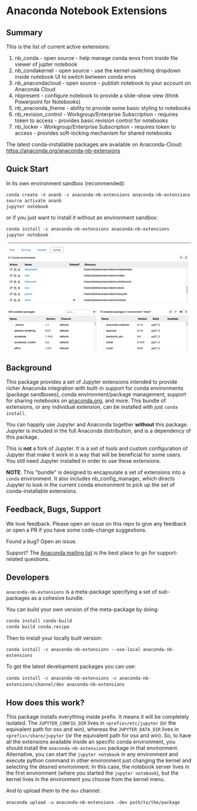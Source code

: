# Anaconda Notebook Extensions

## Summary
This is the list of current active extensions: 
1. nb_conda - open source - help manage conda envs from inside file viewer of jupter notebook
2. nb_condakernel - open source - use the kernel-switching dropdown inside notebook UI to switch between conda envs
3. nb_anacondacloud - open source - publish notebook to your account on Anaconda Cloud
4. nbpresent - configure notebook to provide a slide-show view (think Powerpoint for Notebooks)
5. nb_anaconda_theme - ability to provide some basic styling to notebooks
6. nb_revision_control - Workgroup/Enterprise Subscription - requires token to access - provides basic revision control for notebooks
7. nb_locker - Workgroup/Enterprise Subscription - requires token to access - provides soft-locking mechanism for shared notebooks

The latest conda-installable packages are available on Anaconda-Cloud: 
https://anaconda.org/anaconda-nb-extensions

## Quick Start

In its own environment sandbox (recommended):

```
conda create -n ananb -c anaconda-nb-extensions anaconda-nb-extensions
source activate ananb
jupyter notebook
```

or if you just want to install it without an environment sandbox:

```
conda install -c anaconda-nb-extensions anaconda-nb-extensions
jupyter notebook
```

![Conda tab added to Jupyter file browser](imgs/conda_tab.png?raw=true "Added Conda tab to browser")

## Background

This package provides a set of Jupyter extensions intended to provide richer Anaconda
integration with built-in support for conda environments (package sandboxes),
conda environment/package management, support for sharing notebooks on 
[anaconda.org](http://anaconda.org), and more.
This bundle of extensions, or any individual extension, can be installed with just `conda install`.

You can happily use Jupyter and Anaconda together **without** this package.
Jupyter is included in the full Anaconda distribution, and is a dependency of
this package.

This is **not** a fork of Jupyter.  It is a set
of tools and custom configuration of Jupyter that make it
work in a way that will be beneficial for some users.  You still need 
Jupyter installed in order to use these extensions.

**NOTE**: This "bundle" is designed to encapsulate a set of extensions into a
`conda` environment.  It also includes nb_config_manager, which directs Jupyter 
to look in the current conda environment to pick up the set of conda-installable
extensions.


## Feedback, Bugs, Support

We love feedback.  Please open an issue on this repo to give any feedback or
open a PR if you have some code-change suggestions.

Found a bug? Open an issue.

Support? The [Anaconda mailing list](https://groups.google.com/a/continuum.io/forum/#!forum/anaconda)
is the best place to go for support-related questions.

## Developers

`anaconda-nb-extensions` is a meta-package specifying a set of sub-packages
as a cohesive bundle.

You can build your own version of the meta-package by doing:

```bash
conda install conda-build
conda build conda.recipe
```

Then to install your locally built version:

```
conda install -c anaconda-nb-extensions --use-local anaconda-nb-extensions
```

To get the latest development packages you can use:

`conda install -c anaconda-nb-extensions -c anaconda-nb-extensions/channel/dev anaconda-nb-extensions`

## How does this work?

This package installs everything inside prefix. It means it will be completely
isolated. The  `JUPYTER_CONFIG_DIR` lives in `<prefix>/etc/jupyter` (or the
equivalent path for osx and win), whereas the `JUPYTER_DATA_DIR` lives in
`<prefix>/share/jupyter` (or the equivalent path for osx and win).
So, to have all the extensions available inside an specific conda environment,
you should install the `anaconda-nb-extensions` package in that environment.
Alternative, you can start the `jupyter notebook` in any environment and
execute python command in other environment just changing the kernel and selecting
the desired environment. In this case, the notebook server lives in the first
environment (where you started the `jupyter notebook`), but the kernel lives in
the environment you choose from the kernel menu.

And to upload them to the `dev` channel:

`anaconda upload -u anaconda-nb-extensions -dev path/to/the/package`
